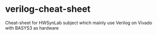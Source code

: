 # verilog-cheat-sheet
Cheat-sheet for HWSynLab subject which mainly use Verilog on Vivado with BASYS3 as hardware

